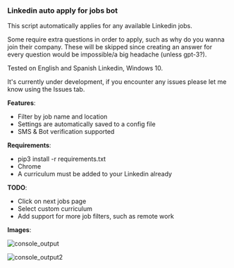 ### Linkedin auto apply for jobs bot

This script automatically applies for any available Linkedin jobs.

Some require extra questions in order to apply, such as why do you wanna join their company. These will be skipped since creating an answer for every question would be impossible/a big headache (unless gpt-3?).

Tested on English and Spanish Linkedin, Windows 10.

It's currently under development, if you encounter any issues please let me know using the Issues tab.


**Features**:
- Filter by job name and location
- Settings are automatically saved to a config file
- SMS & Bot verification supported


**Requirements**:
- pip3 install -r requirements.txt
- Chrome
- A curriculum must be added to your Linkedin already


**TODO**: 
- Click on next jobs page
- Select custom curriculum
- Add support for more job filters, such as remote work 


**Images**:

![console_output](https://user-images.githubusercontent.com/92279236/145089269-d6c6f1d3-94fc-47fc-b240-f5875158812a.jpg)

![console_output2](https://user-images.githubusercontent.com/92279236/145090059-70d70403-1bdc-4586-93d2-752cde30475a.png)
